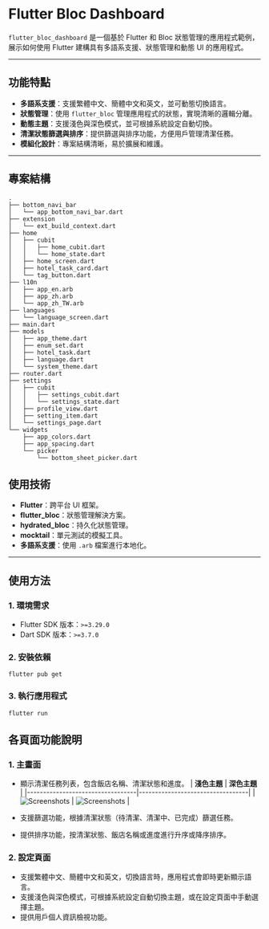 # Flutter Bloc Dashboard

`flutter_bloc_dashboard` 是一個基於 Flutter 和 Bloc 狀態管理的應用程式範例，展示如何使用 Flutter 建構具有多語系支援、狀態管理和動態 UI 的應用程式。

---

## 功能特點

- **多語系支援**：支援繁體中文、簡體中文和英文，並可動態切換語言。
- **狀態管理**：使用 `flutter_bloc` 管理應用程式的狀態，實現清晰的邏輯分離。
- **動態主題**：支援淺色與深色模式，並可根據系統設定自動切換。
- **清潔狀態篩選與排序**：提供篩選與排序功能，方便用戶管理清潔任務。
- **模組化設計**：專案結構清晰，易於擴展和維護。

---

## 專案結構

```
.
├── bottom_navi_bar
│   └── app_bottom_navi_bar.dart
├── extension
│   └── ext_build_context.dart
├── home
│   ├── cubit
│   │   ├── home_cubit.dart
│   │   └── home_state.dart
│   ├── home_screen.dart
│   ├── hotel_task_card.dart
│   └── tag_button.dart
├── l10n
│   ├── app_en.arb
│   ├── app_zh.arb
│   └── app_zh_TW.arb
├── languages
│   └── language_screen.dart
├── main.dart
├── models
│   ├── app_theme.dart
│   ├── enum_set.dart
│   ├── hotel_task.dart
│   ├── language.dart
│   └── system_theme.dart
├── router.dart
├── settings
│   ├── cubit
│   │   ├── settings_cubit.dart
│   │   └── settings_state.dart
│   ├── profile_view.dart
│   ├── setting_item.dart
│   └── settings_page.dart
└── widgets
    ├── app_colors.dart
    ├── app_spacing.dart
    └── picker
        └── bottom_sheet_picker.dart
```

## 使用技術

- **Flutter**：跨平台 UI 框架。
- **flutter_bloc**：狀態管理解決方案。
- **hydrated_bloc**：持久化狀態管理。
- **mocktail**：單元測試的模擬工具。
- **多語系支援**：使用 `.arb` 檔案進行本地化。

---

## 使用方法

### 1. 環境需求

- Flutter SDK 版本：`>=3.29.0`
- Dart SDK 版本：`>=3.7.0`

### 2. 安裝依賴

```
flutter pub get
```

### 3. 執行應用程式

```
flutter run
```

## 各頁面功能說明

### 1. 主畫面
- 顯示清潔任務列表，包含飯店名稱、清潔狀態和進度。
  | **淺色主題**                     | **深色主題**                     |
  |----------------------------------|----------------------------------|
  | ![Screenshots](screenshots/home_light_theme.png) | ![Screenshots](screenshots/home_dark_theme.png) |

- 支援篩選功能，根據清潔狀態（待清潔、清潔中、已完成）篩選任務。
- 提供排序功能，按清潔狀態、飯店名稱或進度進行升序或降序排序。

### 2. 設定頁面
- 支援繁體中文、簡體中文和英文，切換語言時，應用程式會即時更新顯示語言。
- 支援淺色與深色模式，可根據系統設定自動切換主題，或在設定頁面中手動選擇主題。
- 提供用戶個人資訊檢視功能。
